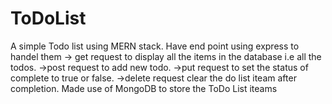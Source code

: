 # ToDoList
A simple Todo list using MERN stack.
Have end point using express to handel them
-> get request to display all the items in the database i.e all the todos.
->post request to add new todo.
->put request to set the status of complete to true or false.
->delete request clear the do list iteam after completion.
Made use of MongoDB to store the ToDo List iteams
